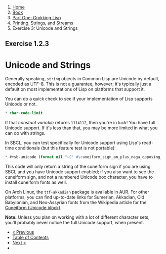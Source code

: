 <ol class="breadcrumb">
  <li><a href="/">Home</a></li>
  <li><a href="/book/">Book</a></li>
  <li><a href="/book/1-0-0-overview/">Part One: Grokking Lisp</a></li>
  <li><a href="/book/1-02-00-input-output/">Printing, Strings, and Streams</a></li>
  <li class="active">Exercise 3: Unicode and Strings</li>
</ol>

## Exercise 1.2.3

# Unicode and Strings

Generally speaking, `string` objects in Common Lisp are Unicode by default, encoded as UTF-8.  This is not a guarantee, however; it's typically just a default on most implementations of Lisp on platforms that support it.

You can do a quick check to see if your implementation of Lisp supports Unicode or not.

```lisp
* char-code-limit
```

If that *constant variable* returns `1114112`, then you're in luck! You have full Unicode support.  If it's less than that, you may be more limited in what you can do with strings.

In SBCL, you can test specifically for Unicode support using Lisp's read-time conditionals (but this feature test is not portable):

```lisp
* #+sb-unicode (format nil "~C" #\cuneiform_sign_an_plus_naga_opposing_an_plus_naga)
```

This code will only return a string of the cuneiform sign if you are using SBCL and you have Unicode support enabled; if you also want to see the cuneiform sign, and not a numbered Unicode box character, you have to install cuneiform fonts as well.

On Arch Linux, the `ttf-akkadian` package is available in AUR.  For other platforms, you can find up-to-date links for Sumerian, Akkadian, Old Babylonian, and Neo-Assyrian fonts from the Wikipedia article for the <a href="http://en.wikipedia.org/wiki/Cuneiform_%28Unicode_block%29#Font_packages" target="_blank">Cuneiform (Unicode block)</a>.

<div class="alert alert-info" role="alert">
  <strong>Note:</strong> Unless you plan on working with a lot of different character sets, you'll probably never notice the full Unicode support, when present.
</div>

<ul class="pager">
  <li class="previous"><a href="/book/1-02-02-more-strings/">&laquo; Previous</a></li>
  <li><a href="/book/">Table of Contents</a></li>
  <li class="next"><a href="/book/1-02-04-chars/">Next &raquo;</a><li>
</ul>
